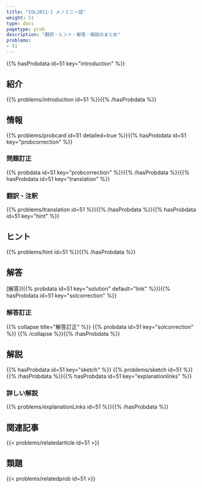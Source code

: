```yaml
---
title: "IOL2011-1 メノミニー語"
weight: 51
type: docs
pagetype: prob
description: "翻訳・ヒント・解答・解説のまとめ"
problems: 
- 51
---
```


{{% hasProbdata id=51 key="introduction" %}}

## 紹介

{{% problems/introduction id=51 %}}{{% /hasProbdata %}}

## 情報

{{% problems/probcard id=51 detailed=true %}}{{% hasProbdata id=51 key="probcorrection" %}}

### 問題訂正

{{% probdata id=51 key="probcorrection" %}}{{% /hasProbdata %}}{{% hasProbdata id=51 key="translation" %}}

### 翻訳・注釈

{{% problems/translation id=51 %}}{{% /hasProbdata %}}{{% hasProbdata id=51 key="hint" %}}

## ヒント

{{% problems/hint id=51 %}}{{% /hasProbdata %}}

## 解答

[解答]({{% probdata id=51 key="solution" default="link" %}}){{% hasProbdata id=51 key="solcorrection" %}}

### 解答訂正

{{% collapse title="解答訂正" %}}
{{% probdata id=51 key="solcorrection" %}}
{{% /collapse %}}{{% /hasProbdata %}}

## 解説

{{% hasProbdata id=51 key="sketch" %}}
{{% problems/sketch id=51 %}}
{{% /hasProbdata %}}{{% hasProbdata id=51 key="explanationlinks" %}}

### 詳しい解説

{{% problems/explanationLinks id=51 %}}{{% /hasProbdata %}}

## 関連記事

{{< problems/relatedarticle id=51 >}}

## 類題

{{< problems/relatedprob id=51 >}}
